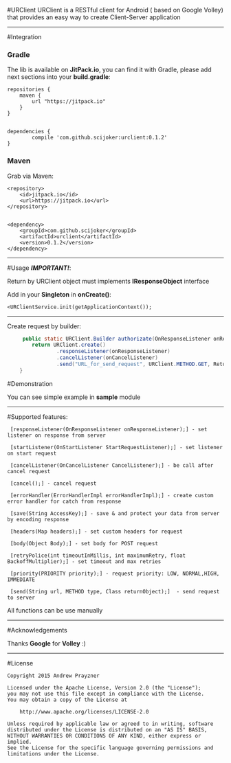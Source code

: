 #URClient
URClient is a RESTful client for Android ( based on Google Volley) that provides an easy way to create Client-Server application


<hr>


#Integration

<h3>Gradle</h3>
The lib is available on <b>JitPack.io</b>, you can find it with Gradle, please add next sections into your <b>build.gradle</b>:

	repositories {
	    maven {
	        url "https://jitpack.io"
	    }
	}
	
	
	dependencies {
	        compile 'com.github.scijoker:urclient:0.1.2'
	}
	
<h3>Maven</h3>
Grab via Maven:

	<repository>
	    <id>jitpack.io</id>
	    <url>https://jitpack.io</url>
	</repository>
	
	
	<dependency>
	    <groupId>com.github.scijoker</groupId>
	    <artifactId>urclient</artifactId>
	    <version>0.1.2</version>
	</dependency>


<hr>


#Usage
<i><b>IMPORTANT!</b></i>: 


Return by URClient object must implements <b>IResponseObject</b> interface


Add in your <b>Singleton</b> in <b>onCreate()</b>:


	<URClientService.init(getApplicationContext());

<hr>

Create request by builder:
```java
	 public static URClient.Builder authorizate(OnResponseListener onResponseListener, OnCancelListener onCancelListener) {
        return URClient.create()
                .responseListener(onResponseListener)
                .cancelListener(onCancelListener)
                .send("URL_for_send_request", URClient.METHOD.GET, ReturnedObject.class);
    }
```




#Demonstration


You can see simple example in <b>sample</b> module

<hr>

#Supported features:

	 [responseListener(OnResponseListener onResponseListener);] - set listener on response from server
 
	 [startListener(OnStartListener StartRequestListener);] - set listener on start request
 
	 [cancelListener(OnCancelListener CancelListener);] - be call after cancel request 
 
	 [cancel();] - cancel request
 
	 [errorHandler(ErrorHandlerImpl errorHandlerImpl);] - create custom error handler for catch from response
 
	 [save(String AccessKey);] - save & and protect your data from server by encoding response

	 [headers(Map headers);] - set custom headers for request

	 [body(Object Body);] - set body for POST request

	 [retryPolice(int timeoutInMillis, int maximumRetry, float BackoffMultiplier);] - set timeout and max retries

	 [priority(PRIORITY priority);] - request priority: LOW, NORMAL,HIGH, IMMEDIATE

	 [send(String url, METHOD type, Class returnObject);]  - send request to server
	 
All functions can be use manually


<hr>

#Acknowledgements


Thanks <b>Google</b> for <b>Volley</b> :)


<hr>


#License


 	Copyright 2015 Andrew Prayzner

    Licensed under the Apache License, Version 2.0 (the "License");
    you may not use this file except in compliance with the License.
    You may obtain a copy of the License at

        http://www.apache.org/licenses/LICENSE-2.0

    Unless required by applicable law or agreed to in writing, software
    distributed under the License is distributed on an "AS IS" BASIS,
    WITHOUT WARRANTIES OR CONDITIONS OF ANY KIND, either express or implied.
    See the License for the specific language governing permissions and
    limitations under the License.

